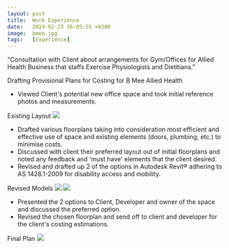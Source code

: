 ```yaml
---
layout: post
title:  Work Experience
date:   2019-02-23 16:05:55 +0300
image:  bmee.jpg
tags:   [Experience]
---
```


"Consultation with Client about arrangements for Gym/Offices for Allied Health Business that staffs Exercise Physiologists and Dietitians."


Drafting Provisional Plans for Costing for B Mee Allied Health

- Viewed Client's potential new office space and took initial reference photos and measurements.

Existing Layout
![]({{site.baseurl}}/img/existing.jpg)

- Drafted various floorplans taking into consideration most efficient and effective use of space and existing elements (doors, plumbing, etc.) to minimise costs.
- Discussed with client their preferred layout out of initial floorplans and noted any feedback and 'must have' elements that the client desired.
- Revised and drafted up 2 of the options in Autodesk Revit® adhering to AS 1428.1-2009 for disability access and mobility.

Revised Models
![]({{site.baseurl}}/img/model1.jpg)
![]({{site.baseurl}}/img/model2.jpg)

- Presented the 2 options to Client, Developer and owner of the space and discussed the preferred option. 
- Revised the chosen floorplan and send off to client and developer for the client's costing estimations. 

Final Plan
![]({{site.baseurl}}/img/final.jpg)
